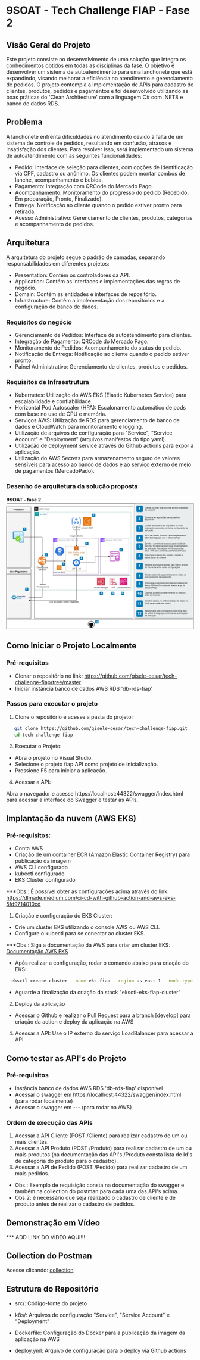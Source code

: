 # 9SOAT - Tech Challenge FIAP - Fase 2

## Visão Geral do Projeto

Este projeto consiste no desenvolvimento de uma solução que integra os conhecimentos obtidos em todas as disciplinas da fase. O objetivo é desenvolver um sistema de autoatendimento para uma lanchonete que está expandindo, visando melhorar a eficiência no atendimento e gerenciamento de pedidos.
O projeto contempla a implementação de APIs para cadastro de clientes, produtos, pedidos e pagamentos e foi desenvolvido utilizando as boas práticas do 'Clean Architecture' com a linguagem C# com .NET8 e banco de dados RDS.

## Problema

A lanchonete enfrenta dificuldades no atendimento devido à falta de um sistema de controle de pedidos, resultando em confusão, atrasos e insatisfação dos clientes. Para resolver isso, será implementado um sistema de autoatendimento com as seguintes funcionalidades:

 - Pedido: Interface de seleção para clientes, com opções de identificação via CPF, cadastro ou anônimo. Os clientes podem montar combos de lanche, acompanhamento e bebida.
 - Pagamento: Integração com QRCode do Mercado Pago.
 - Acompanhamento: Monitoramento do progresso do pedido (Recebido, Em preparação, Pronto, Finalizado).
 - Entrega: Notificação ao cliente quando o pedido estiver pronto para retirada.
 - Acesso Administrativo: Gerenciamento de clientes, produtos, categorias e acompanhamento de pedidos.

 ## Arquitetura

 A arquitetura do projeto segue o padrão de camadas, separando responsabilidades em diferentes projetos:
   - Presentation: Contém os controladores da API.
   - Application: Contém as interfaces e implementações das regras de negócio.
   - Domain: Contém as entidades e interfaces de repositório.
   - Infrastructure: Contém a implementação dos repositórios e a configuração do banco de dados.

 ### Requisitos do negócio

 - Gerenciamento de Pedidos: Interface de autoatendimento para clientes.
 - Integração de Pagamento: QRCode do Mercado Pago.
 - Monitoramento de Pedidos: Acompanhamento do status do pedido.
 - Notificação de Entrega: Notificação ao cliente quando o pedido estiver pronto.
 - Painel Administrativo: Gerenciamento de clientes, produtos e pedidos.

 ### Requisitos de Infraestrutura

 - Kubernetes: Utilização do AWS EKS (Elastic Kubernetes Service) para escalabilidade e confiabilidade.
 - Horizontal Pod Autoscaler (HPA): Escalonamento automático de pods com base no uso de CPU e memória.
 - Serviços AWS: Utilização de RDS para gerenciamento de banco de dados e CloudWatch para monitoramento e logging.
 - Utilização de arquivos de configuração para "Service", "Service Account" e "Deployment" (arquivos manifestos do tipo yaml).
 - Utilização de deployment service através do Github actions para expor a aplicação.
 - Utilização do AWS Secrets para armazenamento seguro de valores sensíveis para acesso ao banco de dados e ao serviço externo de meio de pagamentos (MercadoPado). 

 ### Desenho de arquitetura da solução proposta

 ![Desenho Arquitetura](docs/Desenho%20Arquitetura.jpg)

## Como Iniciar o Projeto Localmente

### Pré-requisitos

- Clonar o repositório no link: https://github.com/gisele-cesar/tech-challenge-fiap/tree/master
- Iniciar instância banco de dados AWS RDS 'db-rds-fiap'

### Passos para executar o projeto

1. Clone o repositório e acesse a pasta do projeto:

```bash
   git clone https://github.com/gisele-cesar/tech-challenge-fiap.git
   cd tech-challenge-fiap
```

2. Executar o Projeto:
 -  Abra o projeto no Visual Studio.
 -  Selecione o projeto fiap.API como projeto de inicialização.
 -  Pressione F5 para iniciar a aplicação.

4.	Acessar a API:
   
   Abra o navegador e acesse https://localhost:44322/swagger/index.html para acessar a interface do Swagger e testar as APIs.

## Implantação da nuvem (AWS EKS)

### Pré-requisitos:

 - Conta AWS
 - Criação de um container ECR (Amazon Elastic Container Registry) para publicação da imagem
 - AWS CLI configurado
 - kubectl configurado
 - EKS Cluster configurado

 ***Obs.: É possível obter as configurações acima através do link: https://dlmade.medium.com/ci-cd-with-github-action-and-aws-eks-5fd9714010cd


1. Criação e configuração do EKS Cluster: 

 - Crie um cluster EKS utilizando o console AWS ou AWS CLI.
 - Configure o kubectl para se conectar ao cluster EKS.

 ***Obs.: Siga a documentação da AWS para criar um cluster EKS: [Documentação AWS EKS](https://docs.aws.amazon.com/pt_br/eks/latest/userguide/getting-started.html)

 - Após realizar a configuração, rodar o comando abaixo para criação do EKS:
 ```bash
   eksctl create cluster --name eks-fiap --region us-east-1 --node-type t3.micro
```
 - Aguarde a finalização da criação da stack "eksctl-eks-fiap-cluster"

2. Deploy da aplicação

 - Acessar o Github e realizar o Pull Request para a branch [develop] para criação da action e deploy da aplicação na AWS

<!-- 
2. Deploy da aplicação

 - Construir imagem Docker da aplicação:
```bash
   eksctl create cluster --name eks-fiap --region us-east-1 --node-type t3.micro
```

 - Enviar Imagem Docker:
```bash

```

 - Aplicar Manifests Kubernets:
```bash
   kubectl apply -f k8s/
```

 - Configurar HPA:
```bash
   kubectl apply -f k8s/app-hpa.yaml
``` -->

4. Acessar a API: Use o IP externo do serviço LoadBalancer para acessar a API.


## Como testar as API's do Projeto

### Pré-requisitos

- Instância banco de dados AWS RDS 'db-rds-fiap' disponível
- Acessar o swagger em https://localhost:44322/swagger/index.html (para rodar localmente)
- Acessar o swagger em --- (para rodar na AWS)

### Ordem de execução das APIs

1. Acessar a API Cliente (POST /Cliente) para realizar cadastro de um ou mais clientes.
2. Acessar a API Produto (POST /Produto) para realizar cadastro de um ou mais produtos (na documentação das API's /Produto consta lista de Id's de categoria do produto para o cadastro).
3. Acessar a API de Pedido (POST /Pedido) para realizar cadastro de um mais pedidos.

- Obs.: Exemplo de requisição consta na documentação do swagger e também na collection do postman para cada uma das API's acima.
- Obs.2: é necessário que seja realizado o cadastro de cliente e de produto antes de realizar o cadastro de pedidos.

## Demonstração em Vídeo

*** ADD LINK DO VÍDEO AQUI!!!

## Collection do Postman

Acesse clicando: [collection](docs/9SOAT%20-%20Tech%20Challenge%20-%20Fase%202.postman_collection.json)

## Estrutura do Repositório

 - src/: Código-fonte do projeto

 - k8s/: Arquivos de configuração "Service", "Service Account" e "Deployment"

 - Dockerfile: Configuração do Docker para a publicação da imagem da aplicação na AWS

 - deploy.yml: Arquivo de configuração para o deploy via Github actions

